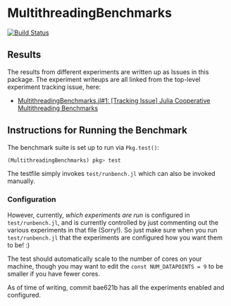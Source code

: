 # MultithreadingBenchmarks

[![Build Status](https://travis-ci.com/RelationalAI-oss/MultithreadingBenchmarks.jl.svg?branch=master)](https://travis-ci.com/RelationalAI-oss/MultithreadingBenchmarks.jl)

## Results

The results from different experiments are written up as Issues in this package. The experiment writeups are all linked from the top-level experiment tracking issue, here:
- [MultithreadingBenchmarks.jl#1: \[Tracking Issue\] Julia Cooperative Multithreading Benchmarks](https://github.com/RelationalAI-oss/MultithreadingBenchmarks.jl/issues/1)


## Instructions for Running the Benchmark
The benchmark suite is set up to run via `Pkg.test()`:
```julia
(MultithreadingBenchmarks) pkg> test
```
The testfile simply invokes `test/runbench.jl` which can also be invoked manually.

### Configuration
However, currently, _which experiments are run_ is configured in `test/runbench.jl`, and is currently controlled by just commenting out the various experiments in that file (Sorry!). So just make sure when you run `test/runbench.jl` that the experiments are configured how you want them to be! :)

The test should automatically scale to the number of cores on your machine, though you may want to edit the `const NUM_DATAPOINTS = 9` to be smaller if you have fewer cores.

As of time of writing, commit bae621b has all the experiments enabled and configured.
